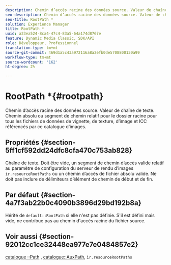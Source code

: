 ```yaml
---
description: Chemin d’accès racine des données source. Valeur de chaîne de texte. Chemin absolu ou segment de chemin relatif pour le dossier racine pour tous les fichiers de données de vignette, de texture, d’image et ICC référencés par ce catalogue d’images.
seo-description: Chemin d’accès racine des données source. Valeur de chaîne de texte. Chemin absolu ou segment de chemin relatif pour le dossier racine pour tous les fichiers de données de vignette, de texture, d’image et ICC référencés par ce catalogue d’images.
seo-title: RootPath *
solution: Experience Manager
title: RootPath *
uuid: a23ea524-8ca4-47c4-83a5-64a174d8767e
feature: Dynamic Media Classic, SDK/API
role: Développeur, Professionnel
translation-type: tm+mt
source-git-commit: 469d1a5c43a972116a8a2efb0de5708800130a99
workflow-type: tm+mt
source-wordcount: '162'
ht-degree: 2%

---
```



# RootPath *{#rootpath}

Chemin d’accès racine des données source. Valeur de chaîne de texte. Chemin absolu ou segment de chemin relatif pour le dossier racine pour tous les fichiers de données de vignette, de texture, d’image et ICC référencés par ce catalogue d’images.

## Propriétés {#section-5ff1cf592dd24dfc8cfa470c753ab828}

Chaîne de texte. Doit être vide, un segment de chemin d’accès valide relatif au paramètre de configuration du serveur de rendu d’images `ir.resourceRootPaths` ou un chemin d’accès de fichier absolu valide. Ne doit pas inclure de délimiteurs d’élément de chemin de début et de fin.

## Par défaut {#section-4a7f3ab22b0c4090b3896d29bd192b8a}

Hérité de `default::RootPath` si elle n&#39;est pas définie. S&#39;il est défini mais vide, ne contribue pas au chemin d&#39;accès racine du fichier source.

## Voir aussi {#section-92012cc1ce32448ea977e7e0484857e2}

[catalogue ::Path](../../../../../ir-api/material-cat/image-rendering-api-ref/c-ir-material-catalog/c-ir-material-data-reference/r-ir-path.md#reference-59ebb624250a4965ad1737578a2ab590) ,  [catalogue::AuxPath](../../../../../ir-api/material-cat/image-rendering-api-ref/c-ir-material-catalog/c-ir-material-data-reference/r-ir-auxpath.md#reference-943ad5ee3c3b4b06bbcbb005db0dc969),  `ir.resourceRootPaths`

